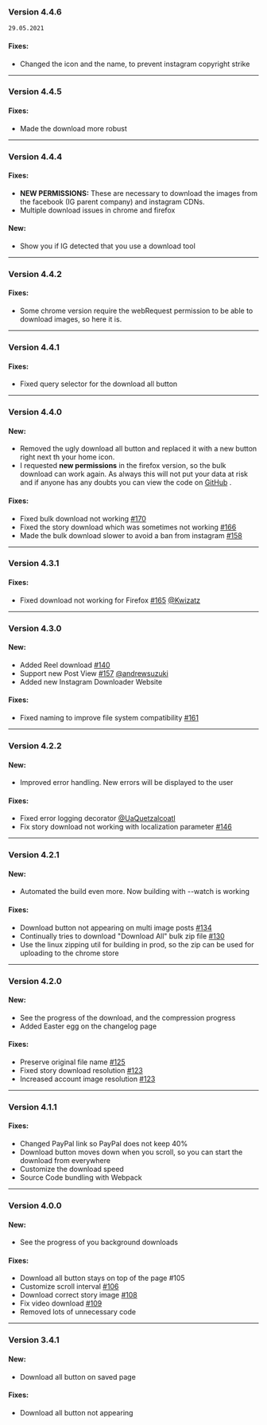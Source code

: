 ### Version 4.4.6

`29.05.2021`

#### Fixes:

+ Changed the icon and the name, to prevent instagram copyright strike

---

### Version 4.4.5

#### Fixes:

+ Made the download more robust

---

### Version 4.4.4

#### Fixes:

+ **NEW PERMISSIONS:** These are necessary to download the images from the facebook (IG parent company) and instagram
  CDNs.
+ Multiple download issues in chrome and firefox

#### New:

+ Show you if IG detected that you use a download tool

---

### Version 4.4.2

#### Fixes:

+ Some chrome version require the webRequest permission to be able to download images, so here it is.

---

### Version 4.4.1

#### Fixes:

+ Fixed query selector for the download all button

---

### Version 4.4.0

#### New:

+ Removed the ugly download all button and replaced it with a new button right next th your home icon.
+ I requested **new permissions** in the firefox version, so the bulk download can work again. As always this will not
  put your data at risk and if anyone has any doubts you can view the code
  on [GitHub](https://github.com/HuiiBuh/InstagramDownloader) .

#### Fixes:

+ Fixed bulk download not working [#170](https://github.com/HuiiBuh/InstagramDownloader/issues/170)
+ Fixed the story download which was sometimes not
  working  [#166](https://github.com/HuiiBuh/InstagramDownloader/issues/166)
+ Made the bulk download slower to avoid a ban from
  instagram [#158](https://github.com/HuiiBuh/InstagramDownloader/issues/158)

---

### Version 4.3.1

#### Fixes:

+ Fixed download not working for
  Firefox [#165](https://github.com/HuiiBuh/InstagramDownloader/issues/165) [@Kwizatz](https://github.com/Kwizatz)

---

### Version 4.3.0

#### New:

+ Added Reel download [#140](https://github.com/HuiiBuh/InstagramDownloader/issues/140)
+ Support new Post
  View [#157](https://github.com/HuiiBuh/InstagramDownloader/issues/157) [@andrewsuzuki](https://github.com/andrewsuzuki)
+ Added new Instagram Downloader Website

#### Fixes:

+ Fixed naming to improve file system compatibility [#161](https://github.com/HuiiBuh/InstagramDownloader/issues/161)

---

### Version 4.2.2

#### New:

+ Improved error handling. New errors will be displayed to the user

#### Fixes:

+ Fixed error logging decorator [@UaQuetzalcoatl](https://github.com/UaQuetzalcoatl)
+ Fix story download not working with localization
  parameter [#146](https://github.com/HuiiBuh/InstagramDownloader/issues/146)

---

### Version 4.2.1

#### New:

+ Automated the build even more. Now building with --watch is working

#### Fixes:

+ Download button not appearing on multi image posts [#134](https://github.com/HuiiBuh/InstagramDownloader/issues/134)
+ Continually tries to download "Download All" bulk zip
  file [#130](https://github.com/HuiiBuh/InstagramDownloader/issues/130)
+ Use the linux zipping util for building in prod, so the zip can be used for uploading to the chrome store

---

### Version 4.2.0

#### New:

+ See the progress of the download, and the compression progress
+ Added Easter egg on the changelog page

#### Fixes:

+ Preserve original file name [#125](https://github.com/HuiiBuh/InstagramDownloader/issues/125)
+ Fixed story download resolution [#123](https://github.com/HuiiBuh/InstagramDownloader/issues/123)
+ Increased account image resolution [#123](https://github.com/HuiiBuh/InstagramDownloader/issues/123)

---

### Version 4.1.1

#### Fixes:

+ Changed PayPal link so PayPal does not keep 40%
+ Download button moves down when you scroll, so you can start the download from everywhere
+ Customize the download speed
+ Source Code bundling with Webpack

---

### Version 4.0.0

#### New:

+ See the progress of you background downloads

#### Fixes:

+ Download all button stays on top of the page #105
+ Customize scroll interval [#106](https://github.com/HuiiBuh/InstagramDownloader/issues/106)
+ Download correct story image [#108](https://github.com/HuiiBuh/InstagramDownloader/issues/108)
+ Fix video download [#109](https://github.com/HuiiBuh/InstagramDownloader/issues/109)
+ Removed lots of unnecessary code

---

### Version 3.4.1

#### New:

+ Download all button on saved page

#### Fixes:

+ Download all button not appearing

